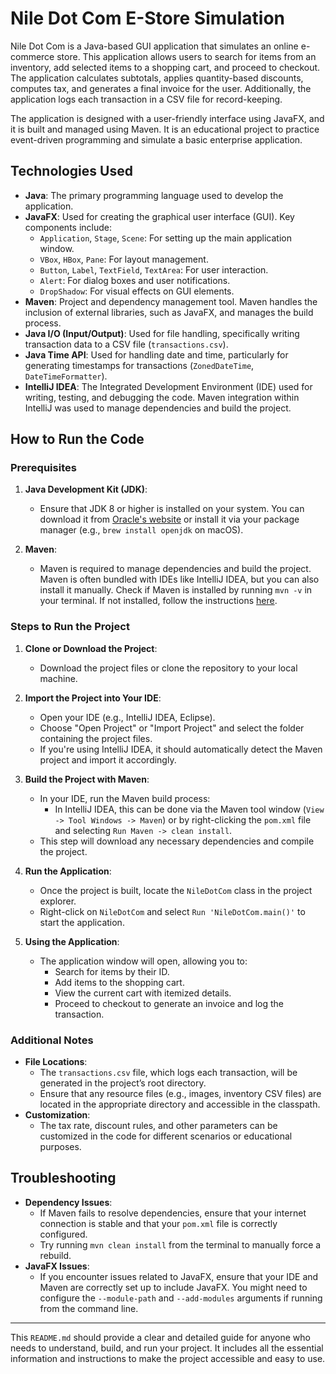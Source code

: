 # Nile Dot Com E-Store Simulation

Nile Dot Com is a Java-based GUI application that simulates an online e-commerce store. This application allows users to search for items from an inventory, add selected items to a shopping cart, and proceed to checkout. The application calculates subtotals, applies quantity-based discounts, computes tax, and generates a final invoice for the user. Additionally, the application logs each transaction in a CSV file for record-keeping.

The application is designed with a user-friendly interface using JavaFX, and it is built and managed using Maven. It is an educational project to practice event-driven programming and simulate a basic enterprise application.

## Technologies Used

- **Java**: The primary programming language used to develop the application.
- **JavaFX**: Used for creating the graphical user interface (GUI). Key components include:
  - `Application`, `Stage`, `Scene`: For setting up the main application window.
  - `VBox`, `HBox`, `Pane`: For layout management.
  - `Button`, `Label`, `TextField`, `TextArea`: For user interaction.
  - `Alert`: For dialog boxes and user notifications.
  - `DropShadow`: For visual effects on GUI elements.
- **Maven**: Project and dependency management tool. Maven handles the inclusion of external libraries, such as JavaFX, and manages the build process.
- **Java I/O (Input/Output)**: Used for file handling, specifically writing transaction data to a CSV file (`transactions.csv`).
- **Java Time API**: Used for handling date and time, particularly for generating timestamps for transactions (`ZonedDateTime`, `DateTimeFormatter`).
- **IntelliJ IDEA**: The Integrated Development Environment (IDE) used for writing, testing, and debugging the code. Maven integration within IntelliJ was used to manage dependencies and build the project.

## How to Run the Code

### Prerequisites

1. **Java Development Kit (JDK)**:
   - Ensure that JDK 8 or higher is installed on your system. You can download it from [Oracle's website](https://www.oracle.com/java/technologies/javase-downloads.html) or install it via your package manager (e.g., `brew install openjdk` on macOS).

2. **Maven**:
   - Maven is required to manage dependencies and build the project. Maven is often bundled with IDEs like IntelliJ IDEA, but you can also install it manually. Check if Maven is installed by running `mvn -v` in your terminal. If not installed, follow the instructions [here](https://maven.apache.org/install.html).

### Steps to Run the Project

1. **Clone or Download the Project**:
   - Download the project files or clone the repository to your local machine.

2. **Import the Project into Your IDE**:
   - Open your IDE (e.g., IntelliJ IDEA, Eclipse).
   - Choose "Open Project" or "Import Project" and select the folder containing the project files.
   - If you're using IntelliJ IDEA, it should automatically detect the Maven project and import it accordingly.

3. **Build the Project with Maven**:
   - In your IDE, run the Maven build process:
     - In IntelliJ IDEA, this can be done via the Maven tool window (`View -> Tool Windows -> Maven`) or by right-clicking the `pom.xml` file and selecting `Run Maven -> clean install`.
   - This step will download any necessary dependencies and compile the project.

4. **Run the Application**:
   - Once the project is built, locate the `NileDotCom` class in the project explorer.
   - Right-click on `NileDotCom` and select `Run 'NileDotCom.main()'` to start the application.

5. **Using the Application**:
   - The application window will open, allowing you to:
     - Search for items by their ID.
     - Add items to the shopping cart.
     - View the current cart with itemized details.
     - Proceed to checkout to generate an invoice and log the transaction.

### Additional Notes

- **File Locations**: 
  - The `transactions.csv` file, which logs each transaction, will be generated in the project’s root directory.
  - Ensure that any resource files (e.g., images, inventory CSV files) are located in the appropriate directory and accessible in the classpath.
- **Customization**:
  - The tax rate, discount rules, and other parameters can be customized in the code for different scenarios or educational purposes.

## Troubleshooting

- **Dependency Issues**:
  - If Maven fails to resolve dependencies, ensure that your internet connection is stable and that your `pom.xml` file is correctly configured.
  - Try running `mvn clean install` from the terminal to manually force a rebuild.
- **JavaFX Issues**:
  - If you encounter issues related to JavaFX, ensure that your IDE and Maven are correctly set up to include JavaFX. You might need to configure the `--module-path` and `--add-modules` arguments if running from the command line.

---

This `README.md` should provide a clear and detailed guide for anyone who needs to understand, build, and run your project. It includes all the essential information and instructions to make the project accessible and easy to use.
